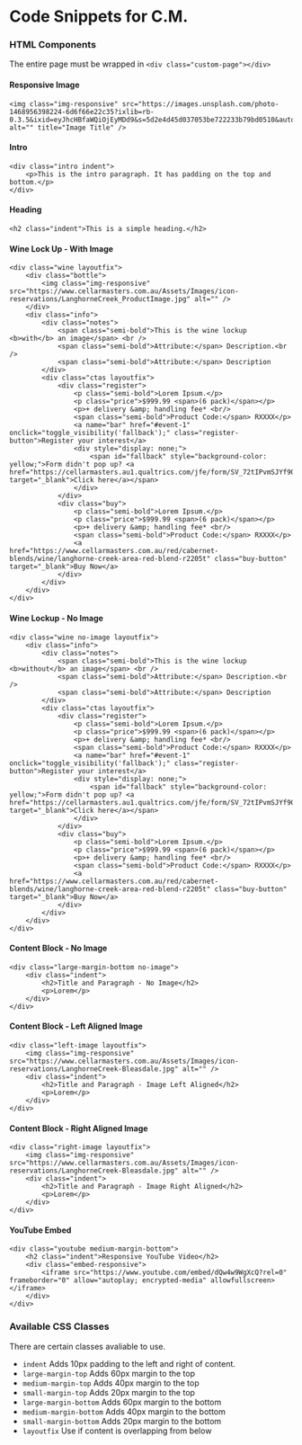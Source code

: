 #  Code Snippets for C.M.

### HTML Components

The entire page must be wrapped in `<div class="custom-page"></div>`

#### Responsive Image
```
<img class="img-responsive" src="https://images.unsplash.com/photo-1468956398224-6d6f66e22c35?ixlib=rb-0.3.5&ixid=eyJhcHBfaWQiOjEyMDd9&s=5d2e4d45d037053be722233b79bd0510&auto=format&fit=crop&w=3910&q=80" alt="" title="Image Title" />
```

#### Intro
```
<div class="intro indent">
	<p>This is the intro paragraph. It has padding on the top and bottom.</p>
</div>
```

#### Heading
```
<h2 class="indent">This is a simple heading.</h2>
```

#### Wine Lock Up - With Image
```
<div class="wine layoutfix">
	<div class="bottle">
		<img class="img-responsive" src="https://www.cellarmasters.com.au/Assets/Images/icon-reservations/LanghorneCreek_ProductImage.jpg" alt="" />
	</div>
	<div class="info">
		<div class="notes">
			<span class="semi-bold">This is the wine lockup <b>with</b> an image</span> <br />
			<span class="semi-bold">Attribute:</span> Description.<br />
			<span class="semi-bold">Attribute:</span> Description
		</div>
		<div class="ctas layoutfix">
			<div class="register">
				<p class="semi-bold">Lorem Ipsum.</p>
				<p class="price">$999.99 <span>(6 pack)</span></p>
				<p>+ delivery &amp; handling fee* <br/>
				<span class="semi-bold">Product Code:</span> RXXXX</p>
				<a name="bar" href="#event-1" onclick="toggle_visibility('fallback');" class="register-button">Register your interest</a>
				<div style="display: none;">
					<span id="fallback" style="background-color: yellow;">Form didn't pop up? <a href="https://cellarmasters.au1.qualtrics.com/jfe/form/SV_72tIPvmSJYf9QKF" target="_blank">Click here</a></span>
				</div>
			</div>
			<div class="buy">
				<p class="semi-bold">Lorem Ipsum.</p>
				<p class="price">$999.99 <span>(6 pack)</span></p>
				<p>+ delivery &amp; handling fee* <br/>
				<span class="semi-bold">Product Code:</span> RXXXX</p>
				<a href="https://www.cellarmasters.com.au/red/cabernet-blends/wine/langhorne-creek-area-red-blend-r2205t" class="buy-button" target="_blank">Buy Now</a>
			</div>
		</div>
	</div>
</div>
```

#### Wine Lockup - No Image
```
<div class="wine no-image layoutfix">
	<div class="info">
		<div class="notes">
			<span class="semi-bold">This is the wine lockup <b>without</b> an image</span> <br />
			<span class="semi-bold">Attribute:</span> Description.<br />
			<span class="semi-bold">Attribute:</span> Description
		</div>
		<div class="ctas layoutfix">
			<div class="register">
				<p class="semi-bold">Lorem Ipsum.</p>
				<p class="price">$999.99 <span>(6 pack)</span></p>
				<p>+ delivery &amp; handling fee* <br/>
				<span class="semi-bold">Product Code:</span> RXXXX</p>
				<a name="bar" href="#event-1" onclick="toggle_visibility('fallback');" class="register-button">Register your interest</a>
				<div style="display: none;">
					<span id="fallback" style="background-color: yellow;">Form didn't pop up? <a href="https://cellarmasters.au1.qualtrics.com/jfe/form/SV_72tIPvmSJYf9QKF" target="_blank">Click here</a></span>
				</div>
			</div>
			<div class="buy">
				<p class="semi-bold">Lorem Ipsum.</p>
				<p class="price">$999.99 <span>(6 pack)</span></p>
				<p>+ delivery &amp; handling fee* <br/>
				<span class="semi-bold">Product Code:</span> RXXXX</p>
				<a href="https://www.cellarmasters.com.au/red/cabernet-blends/wine/langhorne-creek-area-red-blend-r2205t" class="buy-button" target="_blank">Buy Now</a>
			</div>
		</div>
	</div>
</div>
```

#### Content Block - No Image
```
<div class="large-margin-bottom no-image">
	<div class="indent">
		<h2>Title and Paragraph - No Image</h2>
		<p>Lorem</p>
	</div>
</div>
```

#### Content Block - Left Aligned Image
```
<div class="left-image layoutfix">
	<img class="img-responsive" src="https://www.cellarmasters.com.au/Assets/Images/icon-reservations/LanghorneCreek-Bleasdale.jpg" alt="" />
	<div class="indent">
		<h2>Title and Paragraph - Image Left Aligned</h2>
		<p>Lorem</p>
	</div>
</div>
```

#### Content Block - Right Aligned Image
```
<div class="right-image layoutfix">
	<img class="img-responsive" src="https://www.cellarmasters.com.au/Assets/Images/icon-reservations/LanghorneCreek-Bleasdale.jpg" alt="" />
	<div class="indent">
		<h2>Title and Paragraph - Image Right Aligned</h2>
		<p>Lorem</p>
	</div>
</div>
```

#### YouTube Embed
```
<div class="youtube medium-margin-bottom">
	<h2 class="indent">Responsive YouTube Video</h2>
	<div class="embed-responsive">
		<iframe src="https://www.youtube.com/embed/dQw4w9WgXcQ?rel=0" frameborder="0" allow="autoplay; encrypted-media" allowfullscreen></iframe>
	</div>
</div>
```

### Available CSS Classes
There are certain classes avaliable to use.
 * `indent`  Adds 10px padding to the left and right of content.
 * `large-margin-top` Adds 60px margin to the top
 * `medium-margin-top` Adds 40px margin to the top
 * `small-margin-top` Adds 20px margin to the top
 * `large-margin-bottom` Adds 60px margin to the bottom
 * `medium-margin-bottom` Adds 40px margin to the bottom
 * `small-margin-bottom` Adds 20px margin to the bottom
 * `layoutfix` Use if content is overlapping from below
